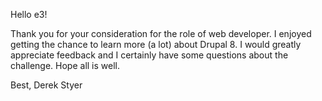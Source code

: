Hello e3!

Thank you for your consideration for the role of web developer. I enjoyed getting the chance to learn more (a lot) about Drupal 8.
I would greatly appreciate feedback and I certainly have some questions about the challenge. Hope all is well. 

Best,
Derek Styer
